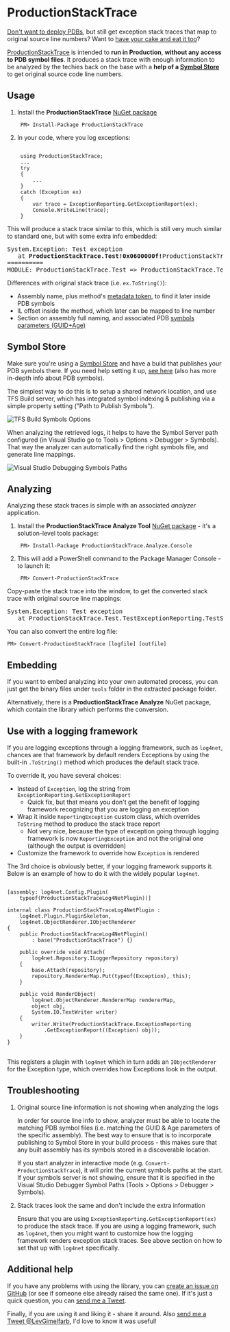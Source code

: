 # ProductionStackTrace

[Don't want to deploy PDBs][2], but still get exception stack traces that map to original source line numbers? Want to [have your cake and eat it too](http://en.wikipedia.org/wiki/You_can't_have_your_cake_and_eat_it)?

[ProductionStackTrace][1] is intended to **run in Production**, **without any access to PDB symbol files**. It produces a stack trace with enough information to be analyzed by the techies back on the base with a **help of a [Symbol Store][3]** to get original source code line numbers.

[1]: https://www.nuget.org/packages/ProductionStackTrace
[2]: http://www.lionhack.com/2014/01/14/advanced-dotnet-debugging-pdbs-and-symbols/
[3]: http://msdn.microsoft.com/en-us/library/windows/desktop/ms680693(v=vs.85).aspx

## Usage

1. Install the **ProductionStackTrace** [NuGet package][1]

        PM> Install-Package ProductionStackTrace

2. In your code, where you log exceptions:
   
   <pre lang="csharp"><code>
    using ProductionStackTrace;
    ...
    try
    {
        ...
    }
    catch (Exception ex)
    {
        var trace = ExceptionReporting.GetExceptionReport(ex);
        Console.WriteLine(trace);
    }
   </code></pre>

This will produce a stack trace similar to this, which is still very much similar to standard one, but with some extra info embedded:

<pre>
System.Exception: Test exception
   at <b>ProductionStackTrace.Test!0x0600000f!</b>ProductionStackTrace.Test.TestExceptionReporting.TestSimpleException() <b>+0xc</b>
==========
MODULE: ProductionStackTrace.Test => ProductionStackTrace.Test, Version=1.0.0.0, Culture=neutral, PublicKeyToken=null; G:4e6f400982514fc29d72d9928819aac0; A:6
</pre>

Differences with original stack trace (i.e. `ex.ToString()`):

  * Assembly name, plus method's [metadata token](http://blogs.msdn.com/b/davbr/archive/2011/10/17/metadata-tokens-run-time-ids-and-type-loading.aspx), to find it later inside PDB symbols
  * IL offset inside the method, which later can be mapped to line number
  * Section on assembly full naming, and associated PDB [symbols parameters (GUID+Age)][2]

## Symbol Store

Make sure you're using a [Symbol Store][3] and have a build that publishes your PDB symbols there. If you need help setting it up, [see here][2] (also has more in-depth info about PDB symbols).

The simplest way to do this is to setup a shared network location, and use TFS Build server, which has integrated symbol indexing & publishing via a simple property setting ("Path to Publish Symbols").

![TFS Build Symbols Options](http://static.lionhack.com/images/2014-01-14-advanced-dotnet-debugging-pdbs-and-symbols/TFSBuild_SourceIndexing.png)

When analyzing the retrieved logs, it helps to have the Symbol Server path configured (in Visual Studio go to Tools > Options > Debugger > Symbols). That way the analyzer can automatically find the right symbols file, and generate line mappings.

![Visual Studio Debugging Symbols Paths](http://static.lionhack.com/images/2014-01-14-advanced-dotnet-debugging-pdbs-and-symbols/Debugging_Options_Symbols.png)

## Analyzing

Analyzing these stack traces is simple with an associated _analyzer_ application.

1. Install the **ProductionStackTrace Analyze Tool** [NuGet package](https://www.nuget.org/packages/ProductionStackTrace.Analyze.Console) - it's a solution-level tools package:

        PM> Install-Package ProductionStackTrace.Analyze.Console

2. This will add a PowerShell command to the Package Manager Console - to launch it:

        PM> Convert-ProductionStackTrace

Copy-paste the stack trace into the window, to get the converted stack trace with original source line mappings:

<pre>
System.Exception: Test exception
   at ProductionStackTrace.Test.TestExceptionReporting.TestSimpleException() in ..\ProductionStackTrace.Test\TestExceptionReporting.cs:line 23
</pre>

You can also convert the entire log file:

    PM> Convert-ProductionStackTrace [logfile] [outfile]

## Embedding

If you want to embed analyzing into your own automated process, you can just get the binary files under `tools` folder in the extracted package folder.

Alternatively, there is a **ProductionStackTrace Analyze** NuGet package, which contain the library which performs the conversion. 

## Use with a logging framework

If you are logging exceptions through a logging framework, such as `log4net`, chances are that framework by default renders Exceptions by using the built-in `.ToString()` method which produces the default stack trace.

To override it, you have several choices:

  - Instead of `Exception`, log the string from `ExceptionReporting.GetExceptionReport`
    - Quick fix, but that means you don't get the benefit of logging framework recognizing that you are logging an exception
  - Wrap it inside `ReportingException` custom class, which overrides `ToString` method to produce the stack trace report
    - Not very nice, because the type of exception going through logging framework is now `ReportingException` and not the original one (although the output is overridden)
  - Customize the framework to override how `Exception` is rendered

The 3rd choice is obviously better, if your logging framework supports it. Below is an example of how to do it with the widely popular `log4net`.

<pre lang="csharp">
<code>
[assembly: log4net.Config.Plugin(
    typeof(ProductionStackTraceLog4NetPlugin))]

internal class ProductionStackTraceLog4NetPlugin : 
    log4net.Plugin.PluginSkeleton,
    log4net.ObjectRenderer.IObjectRenderer
{
    public ProductionStackTraceLog4NetPlugin() 
        : base("ProductionStackTrace") {}

    public override void Attach(
        log4net.Repository.ILoggerRepository repository)
    {
        base.Attach(repository);
        repository.RendererMap.Put(typeof(Exception), this);
    }

    public void RenderObject(
        log4net.ObjectRenderer.RendererMap rendererMap, 
        object obj, 
        System.IO.TextWriter writer)
    {
        writer.Write(ProductionStackTrace.ExceptionReporting
            .GetExceptionReport((Exception) obj));
    }    
}
</code>
</pre>

This registers a plugin with `log4net` which in turn adds an `IObjectRenderer` for the Exception type, which overrides how Exceptions look in the output.

## Troubleshooting

1. Original source line information is not showing when analyzing the logs

    In order for source line info to show, analyzer must be able to locate the matching PDB symbol files (i.e. matching the GUID & Age parameters of the specific assembly). The best way to ensure that is to incorporate publishing to Symbol Store in your build process - this makes sure that any built assembly has its symbols stored in a discoverable location.

    If you start analyzer in interactive mode (e.g. `Convert-ProductionStackTrace`), it will print the current symbols paths at the start. If your symbols server is not showing, ensure that it is specified in the Visual Studio Debugger Symbol Paths (Tools > Options > Debugger > Symbols).

2. Stack traces look the same and don't include the extra information

    Ensure that you are using `ExceptionReporting.GetExceptionReport(ex)` to produce the stack trace. If you are using a logging framework, such as `log4net`, then you might want to customize how the logging framework renders exception stack traces. See above section on how to set that up with `log4net` specifically.

## Additional help

If you have any problems with using the library, you can [create an issue on GitHub][10] (or see if someone else already raised the same one). If it's just a quick question, you can [send me a Tweet][11].

Finally, if you are using it and liking it - share it around. Also [send me a Tweet @LevGimelfarb][12], I'd love to know it was useful!

[10]: https://github.com/gimelfarb/ProductionStackTrace/issues
[11]: http://twitter.com/home?status=@LevGimelfarb+%23prod-stack+q%3f
[12]: http://twitter.com/home?status=@LevGimelfarb+%23prod-stack+
